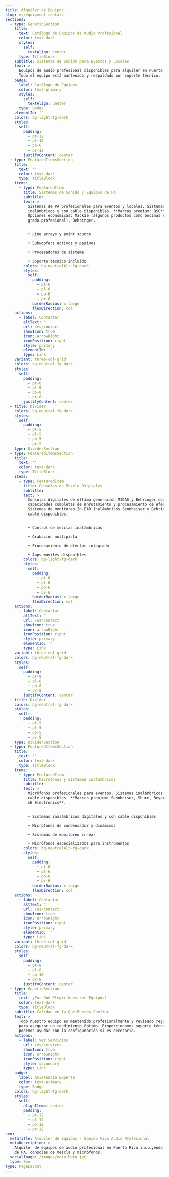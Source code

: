 ```yaml
---
title: Alquiler de Equipos
slug: es/equipment-rentals
sections:
  - type: GenericSection
    title:
      text: Catálogo de Equipos de Audio Profesional
      color: text-dark
      styles:
        self:
          textAlign: center
      type: TitleBlock
    subtitle: Sistemas de Sonido para Eventos y Locales
    text: >
      Equipos de audio profesional disponibles para alquiler en Puerto Rico. 
      Todo el equipo está mantenido y respaldado por soporte técnico.
    badge:
      label: Catálogo de Equipos
      color: text-primary
      styles:
        self:
          textAlign: center
      type: Badge
    elementId: ''
    colors: bg-light-fg-dark
    styles:
      self:
        padding:
          - pt-12
          - pl-12
          - pb-6
          - pr-12
        justifyContent: center
  - type: FeaturedItemsSection
    title:
      text: ''
      color: text-dark
      type: TitleBlock
    items:
      - type: FeaturedItem
        title: Sistemas de Sonido y Equipos de PA
        subtitle: ''
        text: >
          Sistemas de PA profesionales para eventos y locales. Sistemas
          inalámbricos y con cable disponibles. **Marcas premium: QSC**.
          Opciones económicas: Mackie (algunos productos como bocinas son de
          grado profesional), Behringer.


          • Line arrays y point source

          • Subwoofers activos y pasivos

          • Procesadores de sistema

          • Soporte técnico incluido
        colors: bg-neutralAlt-fg-dark
        styles:
          self:
            padding:
              - pt-6
              - pl-6
              - pb-6
              - pr-6
            borderRadius: x-large
            flexDirection: col
    actions:
      - label: Contactar
        altText: ''
        url: /es/contact
        showIcon: true
        icon: arrowRight
        iconPosition: right
        style: primary
        elementId: ''
        type: Link
    variant: three-col-grid
    colors: bg-neutral-fg-dark
    styles:
      self:
        padding:
          - pt-8
          - pl-8
          - pb-8
          - pr-8
        justifyContent: center
  - title: Divider
    colors: bg-neutral-fg-dark
    styles:
      self:
        padding:
          - pt-5
          - pl-5
          - pb-5
          - pr-5
    type: DividerSection
  - type: FeaturedItemsSection
    title:
      text: ''
      color: text-dark
      type: TitleBlock
    items:
      - type: FeaturedItem
        title: Consolas de Mezcla Digitales
        subtitle: ''
        text: >
          Consolas digitales de última generación MIDAS y Behringer con
          capacidades completas de enrutamiento y procesamiento de efectos.
          Sistemas de monitoreo In-EAR inalámbricos Sennheiser y Behringer con
          cable disponibles. 


          • Control de mezclas inalámbricas

          • Grabación multipista

          • Procesamiento de efectos integrado

          • Apps móviles disponibles
        colors: bg-light-fg-dark
        styles:
          self:
            padding:
              - pt-6
              - pl-6
              - pb-6
              - pr-6
            borderRadius: x-large
            flexDirection: col
    actions:
      - label: Contactar
        altText: ''
        url: /es/contact
        showIcon: true
        icon: arrowRight
        iconPosition: right
        style: primary
        elementId: ''
        type: Link
    variant: three-col-grid
    colors: bg-neutral-fg-dark
    styles:
      self:
        padding:
          - pt-8
          - pl-8
          - pb-8
          - pr-8
        justifyContent: center
  - title: Divider
    colors: bg-neutral-fg-dark
    styles:
      self:
        padding:
          - pt-5
          - pl-5
          - pb-5
          - pr-5
    type: DividerSection
  - type: FeaturedItemsSection
    title:
      text: ''
      color: text-dark
      type: TitleBlock
    items:
      - type: FeaturedItem
        title: Micrófonos y Sistemas Inalámbricos
        subtitle: ''
        text: >
          Micrófonos profesionales para eventos. Sistemas inalámbricos y con
          cable disponibles. **Marcas premium: Sennheiser, Shure, Beyerdynamic,
          sE Electronics**.


          • Sistemas inalámbricos digitales y con cable disponibles

          • Micrófonos de condensador y dinámicos

          • Sistemas de monitoreo in-ear

          • Micrófonos especializados para instrumentos
        colors: bg-neutralAlt-fg-dark
        styles:
          self:
            padding:
              - pt-6
              - pl-6
              - pb-6
              - pr-6
            borderRadius: x-large
            flexDirection: col
    actions:
      - label: Contactar
        altText: ''
        url: /es/contact
        showIcon: true
        icon: arrowRight
        iconPosition: right
        style: primary
        elementId: ''
        type: Link
    variant: three-col-grid
    colors: bg-neutral-fg-dark
    styles:
      self:
        padding:
          - pt-8
          - pl-8
          - pb-16
          - pr-8
        justifyContent: center
  - type: GenericSection
    title:
      text: ¿Por Qué Elegir Nuestros Equipos?
      color: text-dark
      type: TitleBlock
    subtitle: Calidad en la Que Puedes Confiar
    text: >
      Todo nuestro equipo es mantenido profesionalmente y revisado regularmente
      para asegurar un rendimiento óptimo. Proporcionamos soporte técnico y
      podemos ayudar con la configuración si es necesario.
    actions:
      - label: Ver Servicios
        url: /es/services
        showIcon: true
        icon: arrowRight
        iconPosition: right
        style: secondary
        type: Link
    badge:
      label: Asistencia Experta
      color: text-primary
      type: Badge
    colors: bg-light-fg-dark
    styles:
      self:
        alignItems: center
        padding:
          - pt-12
          - pl-12
          - pb-12
          - pr-12
seo:
  metaTitle: Alquiler de Equipos - Sonido Vivo Audio Profesional
  metaDescription: >-
    Alquiler de equipos de audio profesional en Puerto Rico incluyendo sistemas
    de PA, consolas de mezcla y micrófonos.
  socialImage: /images/main-hero.jpg
  type: Seo
type: PageLayout
---
```

